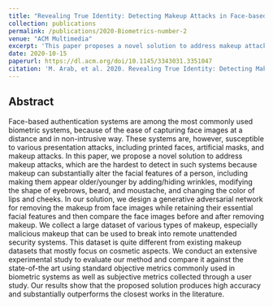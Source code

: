 ```yaml
---
title: "Revealing True Identity: Detecting Makeup Attacks in Face-based Biometric Systems"
collection: publications
permalink: /publications/2020-Biometrics-number-2
venue: "ACM Multimedia"
excerpt: 'This paper proposes a novel solution to address makeup attacks, which are the hardest to detect in such systems because makeup can substantially alter the facial features of a person, including making them appear older/younger by adding/hiding wrinkles, modifying the shape of eyebrows, beard, and moustache, and changing the color of lips and cheeks.'
date: 2020-10-15
paperurl: https://dl.acm.org/doi/10.1145/3343031.3351047
citation: 'M. Arab, et al. 2020. Revealing True Identity: Detecting Makeup Attacks in Face-based Biometric Systems. In Proceedings of the 28th ACM International Conference on Multimedia. '
---
```


## Abstract
Face-based authentication systems are among the most commonly used biometric systems, because of the ease of capturing face images at a distance and in non-intrusive way. These systems are, however, susceptible to various presentation attacks, including printed faces, artificial masks, and makeup attacks. In this paper, we propose a novel solution to address makeup attacks, which are the hardest to detect in such systems because makeup can substantially alter the facial features of a person, including making them appear older/younger by adding/hiding wrinkles, modifying the shape of eyebrows, beard, and moustache, and changing the color of lips and cheeks. In our solution, we design a generative adversarial network for removing the makeup from face images while retaining their essential facial features and then compare the face images before and after removing makeup. We collect a large dataset of various types of makeup, especially malicious makeup that can be used to break into remote unattended security systems. This dataset is quite different from existing makeup datasets that mostly focus on cosmetic aspects. We conduct an extensive experimental study to evaluate our method and compare it against the state-of-the art using standard objective metrics commonly used in biometric systems as well as subjective metrics collected through a user study. Our results show that the proposed solution produces high accuracy and substantially outperforms the closest works in the literature.
